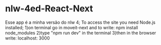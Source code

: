 # nlw-4ed-React-Next
Esse app é a minha versão do nlw 4;
To access the site you need Node.js installed;
1)on terminal go in moveit-next and to write: npm install node_modules
2)type "npm run dev" in the terminal
3)then in the browser write: localhost: 3000
